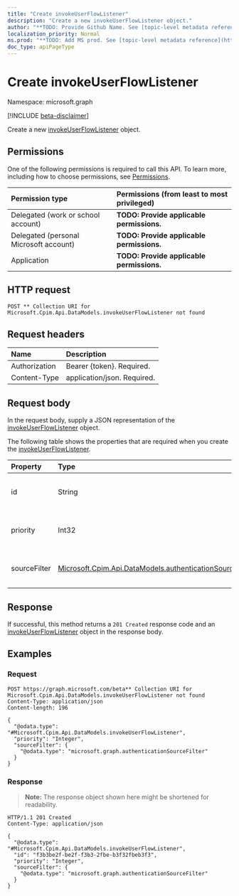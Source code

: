 ```yaml
---
title: "Create invokeUserFlowListener"
description: "Create a new invokeUserFlowListener object."
author: "**TODO: Provide Github Name. See [topic-level metadata reference](https://msgo.azurewebsites.net/add/document/guidelines/metadata.html#topic-level-metadata)**"
localization_priority: Normal
ms.prod: "**TODO: Add MS prod. See [topic-level metadata reference](https://msgo.azurewebsites.net/add/document/guidelines/metadata.html#topic-level-metadata)**"
doc_type: apiPageType
---
```


# Create invokeUserFlowListener
Namespace: microsoft.graph

[!INCLUDE [beta-disclaimer](../../includes/beta-disclaimer.md)]

Create a new [invokeUserFlowListener](../resources/invokeuserflowlistener.md) object.

## Permissions
One of the following permissions is required to call this API. To learn more, including how to choose permissions, see [Permissions](/graph/permissions-reference).

|Permission type|Permissions (from least to most privileged)|
|:---|:---|
|Delegated (work or school account)|**TODO: Provide applicable permissions.**|
|Delegated (personal Microsoft account)|**TODO: Provide applicable permissions.**|
|Application|**TODO: Provide applicable permissions.**|

## HTTP request

<!-- {
  "blockType": "ignored"
}
-->
``` http
POST ** Collection URI for Microsoft.Cpim.Api.DataModels.invokeUserFlowListener not found
```

## Request headers
|Name|Description|
|:---|:---|
|Authorization|Bearer {token}. Required.|
|Content-Type|application/json. Required.|

## Request body
In the request body, supply a JSON representation of the [invokeUserFlowListener](../resources/invokeuserflowlistener.md) object.

The following table shows the properties that are required when you create the [invokeUserFlowListener](../resources/invokeuserflowlistener.md).

|Property|Type|Description|
|:---|:---|:---|
|id|String|**TODO: Add Description** Inherited from [authenticationListener](../resources/authenticationlistener.md)|
|priority|Int32|**TODO: Add Description** Inherited from [authenticationListener](../resources/authenticationlistener.md)|
|sourceFilter|[Microsoft.Cpim.Api.DataModels.authenticationSourceFilter](../resources/authenticationsourcefilter.md)|**TODO: Add Description** Inherited from [authenticationListener](../resources/authenticationlistener.md)|



## Response

If successful, this method returns a `201 Created` response code and an [invokeUserFlowListener](../resources/invokeuserflowlistener.md) object in the response body.

## Examples

### Request
<!-- {
  "blockType": "request",
  "name": "create_invokeuserflowlistener_from_"
}
-->
``` http
POST https://graph.microsoft.com/beta** Collection URI for Microsoft.Cpim.Api.DataModels.invokeUserFlowListener not found
Content-Type: application/json
Content-length: 196

{
  "@odata.type": "#Microsoft.Cpim.Api.DataModels.invokeUserFlowListener",
  "priority": "Integer",
  "sourceFilter": {
    "@odata.type": "microsoft.graph.authenticationSourceFilter"
  }
}
```


### Response
>**Note:** The response object shown here might be shortened for readability.
<!-- {
  "blockType": "response",
  "truncated": true,
  "@odata.type": "Microsoft.Cpim.Api.DataModels.invokeUserFlowListener"
}
-->
``` http
HTTP/1.1 201 Created
Content-Type: application/json

{
  "@odata.type": "#Microsoft.Cpim.Api.DataModels.invokeUserFlowListener",
  "id": "f3b3be2f-be2f-f3b3-2fbe-b3f32fbeb3f3",
  "priority": "Integer",
  "sourceFilter": {
    "@odata.type": "microsoft.graph.authenticationSourceFilter"
  }
}
```

